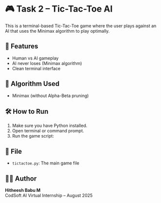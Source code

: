 # 🎮 Task 2 – Tic-Tac-Toe AI

This is a terminal-based Tic-Tac-Toe game where the user plays against an AI that uses the Minimax algorithm to play optimally.

## 🤖 Features
- Human vs AI gameplay
- AI never loses (Minimax algorithm)
- Clean terminal interface

## 🧠 Algorithm Used
- Minimax (without Alpha-Beta pruning)

## 🛠️ How to Run
1. Make sure you have Python installed.
2. Open terminal or command prompt.
3. Run the game script:







## 📁 File
- `tictactoe.py`: The main game file

## 👨‍💻 Author
**Hitheesh Babu M**  
CodSoft AI Virtual Internship – August 2025
